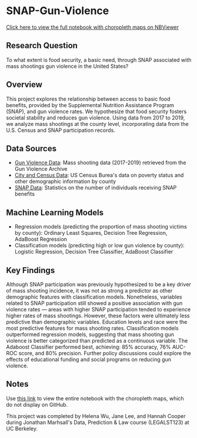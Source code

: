 # SNAP-Gun-Violence
[Click here to view the full notebook with choropleth maps on NBViewer](https://nbviewer.org/github/hmcooper1/SNAP-Gun-Violence-Predictor/blob/main/snap_gun_violence.ipynb)
## Research Question
To what extent is food security, a basic need, through SNAP associated with mass shootings gun violence in the United States?
## Overview
This project explores the relationship between access to basic food benefits, provided by the Supplemental Nutrition Assistance Program (SNAP), and gun violence rates. We hypothesize that food security fosters societal stability and reduces gun violence. Using data from 2017 to 2019, we analyze mass shootings at the county level, incorporating data from the U.S. Census and SNAP participation records.
## Data Sources
- [Gun Violence Data](https://www.gunviolencearchive.org/reports/mass-shooting?year=2023): Mass shooting data (2017-2019) retrieved from  the Gun Violence Archive
- [City and Census Data](https://data.census.gov/table/ACSST1Y2016.S1701?q=percent%20of%20population%20below%20the%20poverty%20line%20by%20county&g=040XX00US06): US Census Burea's data on poverty status and other demographic information by county
- [SNAP Data](https://www.fns.usda.gov/pd/supplemental-nutrition-assistance-program-snap): Statistics on the number of individuals receiving SNAP benefits
## Machine Learning Models
- Regression models (predicting the proportion of mass shooting victims by county): Ordinary Least Squares, Decision Tree Regression, AdaBoost Regression
- Classification models (predicting high or low gun violence by county): Logistic Regression, Decision Tree Classifier, AdaBoost Classifier
## Key Findings
Although SNAP participation was previously hypothesized to be a key driver of mass shooting incidence, it was not as strong a predictor as other demographic features with classification models. Nonetheless, variables related to SNAP participation still showed a positive association with gun violence rates — areas with higher SNAP participation tended to experience higher rates of mass shootings. However, these factors were ultimately less predictive than demographic variables. Education levels and race were the most predictive features for mass shooting rates. Classification models outperformed regression models, suggesting that mass shooting gun violence is better categorized than predicted as a continuous variable. The Adaboost Classifier performed best, achieving: 85% accuracy, 76% AUC-ROC score, and 80% precision. Further policy discussions could explore the effects of educational funding and social programs on reducing gun violence.
## Notes
Use [this link](https://nbviewer.org/github/hmcooper1/SNAP-Gun-Violence/blob/main/snap_gun_violence.ipynb) to view the entire notebook with the choropleth maps, which do not display on GitHub.

This project was completed by Helena Wu, Jane Lee, and Hannah Cooper during Jonathan Marhsall's Data, Prediction & Law course (LEGALST123) at UC Berkeley.
